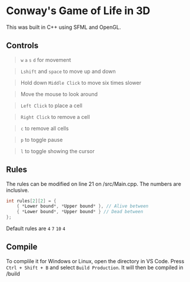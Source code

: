 # Conway's Game of Life in 3D

This was built in C++ using SFML and OpenGL.

## Controls

> `w` `a` `s` `d` for movement

> `Lshift` and `space` to move up and down

> Hold down `Middle Click` to move six times slower

> Move the mouse to look around

> `Left Click` to place a cell

> `Right Click` to remove a cell

> `c` to remove all cells

> `p` to toggle pause

> `l` to toggle showing the cursor

## Rules

The rules can be modified on line 21 on /src/Main.cpp. The numbers are inclusive.
```cpp
int rules[2][2] = {
	{ *Lower bound*, *Upper bound* }, // Alive between
	{ *Lower bound*, *Upper bound* } // Dead between
};
```

Default rules are `4` `7` `10` `4`

## Compile

To complile it for Windows or Linux, open the directory in VS Code. Press `Ctrl + Shift + B` and select `Build Production`. It will then be compiled in /build

